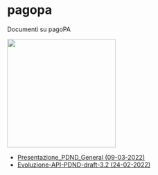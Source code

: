 # pagopa
Documenti su pagoPA

<img src="https://user-images.githubusercontent.com/42996217/157626324-1469694b-d193-4734-9cae-02675bdd86cc.png" width=250>

- [Presentazione_PDND_General (09-03-2022)](https://docs.google.com/viewer?url=https://github.com/UO-TransizioneDigitaleComunePalermo/pagopa/raw/main/2022-PDND/Presentazione_PDND_General_2022-03-09.pdf)
- [Evoluzione-API-PDND-draft-3.2 (24-02-2022)](https://docs.google.com/viewer?url=https://github.com/UO-TransizioneDigitaleComunePalermo/pagopa/raw/main/2022-PDND/evoluzione-API-PDND-draft-3.2.pdf)
